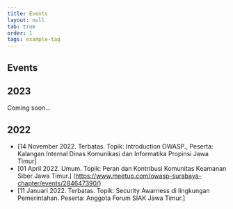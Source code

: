 ```yaml
---
title: Events
layout: null
tab: true
order: 1
tags: example-tag
---
```


## Events

## 2023
Coming soon...
## 2022
* [14 November 2022. Terbatas. Topik: Introduction OWASP., Peserta: Kalangan Internal Dinas Komunikasi dan Informatika Propinsi Jawa Timur]
* [01 April 2022. Umum. Topik: Peran dan Kontribusi Komunitas Keamanan Siber Jawa Timur.] (https://www.meetup.com/owasp-surabaya-chapter/events/284647390/)
* [11 Januari 2022. Terbatas. Topik: Security Awarness di lingkungan Pemerintahan. Peserta: Anggota Forum SIAK Jawa Timur.]